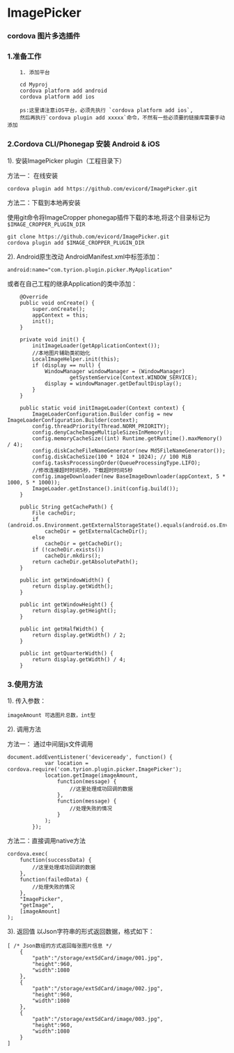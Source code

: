 # ImagePicker
### cordova 图片多选插件

### 1.准备工作
		1. 添加平台

		cd Myproj 
		cordova platform add android  
		cordova platform add ios

		ps:这里请注意iOS平台，必须先执行 `cordova platform add ios`,
		然后再执行`cordova plugin add xxxxx`命令，不然有一些必须要的链接库需要手动添加
		
### 2.Cordova CLI/Phonegap 安装 Android & iOS

1).  安装ImagePicker plugin（工程目录下）

方法一： 在线安装

	cordova plugin add https://github.com/evicord/ImagePicker.git  

方法二：下载到本地再安装

使用git命令将ImageCropper phonegap插件下载的本地,将这个目录标记为`$IMAGE_CROPPER_PLUGIN_DIR`


    git clone https://github.com/evicord/ImagePicker.git
    cordova plugin add $IMAGE_CROPPER_PLUGIN_DIR
    
2). Android原生改动
AndroidManifest.xml中<application>标签添加：
	
	android:name="com.tyrion.plugin.picker.MyApplication"
	
或者在自己工程的继承Application的类中添加：

```
	@Override
    public void onCreate() {
        super.onCreate();
        appContext = this;
        init();
    }

    private void init() {
        initImageLoader(getApplicationContext());
        //本地图片辅助类初始化
        LocalImageHelper.init(this);
        if (display == null) {
            WindowManager windowManager = (WindowManager)
                    getSystemService(Context.WINDOW_SERVICE);
            display = windowManager.getDefaultDisplay();
        }
    }

    public static void initImageLoader(Context context) {
        ImageLoaderConfiguration.Builder config = new ImageLoaderConfiguration.Builder(context);
        config.threadPriority(Thread.NORM_PRIORITY);
        config.denyCacheImageMultipleSizesInMemory();
        config.memoryCacheSize((int) Runtime.getRuntime().maxMemory() / 4);
        config.diskCacheFileNameGenerator(new Md5FileNameGenerator());
        config.diskCacheSize(100 * 1024 * 1024); // 100 MiB
        config.tasksProcessingOrder(QueueProcessingType.LIFO);
        //修改连接超时时间5秒，下载超时时间5秒
        config.imageDownloader(new BaseImageDownloader(appContext, 5 * 1000, 5 * 1000));
        ImageLoader.getInstance().init(config.build());
    }

    public String getCachePath() {
        File cacheDir;
        if (android.os.Environment.getExternalStorageState().equals(android.os.Environment.MEDIA_MOUNTED))
            cacheDir = getExternalCacheDir();
        else
            cacheDir = getCacheDir();
        if (!cacheDir.exists())
            cacheDir.mkdirs();
        return cacheDir.getAbsolutePath();
    }

    public int getWindowWidth() {
        return display.getWidth();
    }

    public int getWindowHeight() {
        return display.getHeight();
    }

    public int getHalfWidth() {
        return display.getWidth() / 2;
    }

    public int getQuarterWidth() {
        return display.getWidth() / 4;
    }
```    
    
### 3.使用方法
1).  传入参数：

	imageAmount 可选图片总数，int型

2).  调用方法

方法一： 通过中间层js文件调用
	
	document.addEventListener('deviceready', function() {
                var location = cordova.require('com.tyrion.plugin.picker.ImagePicker');
                location.getImage(imageAmount,
                    function(message) {
                        //这里处理成功回调的数据
                    },
                    function(message) {
                        //处理失败的情况
                    }
                );
            });
	
方法二：直接调用native方法

	cordova.exec(
		function(successData) {
			//这里处理成功回调的数据
		},
		function(failedData) {
			//处理失败的情况
		},
		"ImagePicker",
		"getImage",
		[imageAmount]
	);
				
3).  返回值
以Json字符串的形式返回数据，格式如下：

	[ /* Json数组的方式返回每张图片信息 */
    	{ 
        	"path":"/storage/extSdCard/image/001.jpg",
        	"height":960,
        	"width":1080
    	},
    	{
        	"path":"/storage/extSdCard/image/002.jpg",
        	"height":960,
        	"width":1080
    	},
    	{
        	"path":"/storage/extSdCard/image/003.jpg",
        	"height":960,
        	"width":1080
    	}
	]
